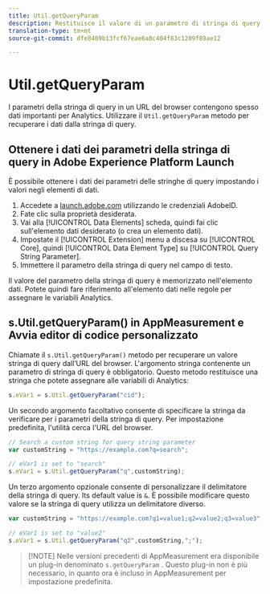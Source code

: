 ```yaml
---
title: Util.getQueryParam
description: Restituisce il valore di un parametro di stringa di query.
translation-type: tm+mt
source-git-commit: dfe8409b13fcf67eae6a0c404f83c1209f89ae12

---
```



# Util.getQueryParam

I parametri della stringa di query in un URL del browser contengono spesso dati importanti per Analytics. Utilizzare il `Util.getQueryParam` metodo per recuperare i dati dalla stringa di query.

## Ottenere i dati dei parametri della stringa di query in Adobe Experience Platform Launch

È possibile ottenere i dati dei parametri delle stringhe di query impostando i valori negli elementi di dati.

1. Accedete a [launch.adobe.com](https://launch.adobe.com) utilizzando le credenziali AdobeID.
2. Fate clic sulla proprietà desiderata.
3. Vai alla [!UICONTROL Data Elements] scheda, quindi fai clic sull&#39;elemento dati desiderato (o crea un elemento dati).
4. Impostate il [!UICONTROL Extension] menu a discesa su [!UICONTROL Core], quindi [!UICONTROL Data Element Type] su [!UICONTROL Query String Parameter].
5. Immettere il parametro della stringa di query nel campo di testo.

Il valore del parametro della stringa di query è memorizzato nell&#39;elemento dati. Potete quindi fare riferimento all&#39;elemento dati nelle regole per assegnare le variabili Analytics.

## s.Util.getQueryParam() in AppMeasurement e Avvia editor di codice personalizzato

Chiamate il `s.Util.getQueryParam()` metodo per recuperare un valore stringa di query dall’URL del browser. L&#39;argomento stringa contenente un parametro di stringa di query è obbligatorio. Questo metodo restituisce una stringa che potete assegnare alle variabili di Analytics:

```js
s.eVar1 = s.Util.getQueryParam("cid");
```

Un secondo argomento facoltativo consente di specificare la stringa da verificare per i parametri della stringa di query. Per impostazione predefinita, l&#39;utilità cerca l&#39;URL del browser.

```js
// Search a custom string for query string parameter
var customString = "https://example.com?q=search";

// eVar1 is set to "search"
s.eVar1 = s.Util.getQueryParam("q",customString);
```

Un terzo argomento opzionale consente di personalizzare il delimitatore della stringa di query. Its default value is `&`. È possibile modificare questo valore se la stringa di query utilizza un delimitatore diverso.

```js
var customString = "https://example.com?q1=value1;q2=value2;q3=value3";

// eVar1 is set to "value2"
s.eVar1 = s.Util.getQueryParam("q2",customString,";");
```

> [!NOTE] Nelle versioni precedenti di AppMeasurement era disponibile un plug-in denominato `s.getQueryParam` . Questo plug-in non è più necessario, in quanto ora è incluso in AppMeasurement per impostazione predefinita.
